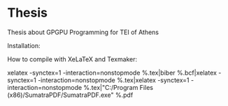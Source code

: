 Thesis
======

Thesis about GPGPU Programming for TEI of Athens


Installation:

How to compile with XeLaTeX and Texmaker:

xelatex -synctex=1 -interaction=nonstopmode %.tex|biber %.bcf|xelatex -synctex=1 -interaction=nonstopmode %.tex|xelatex -synctex=1 -interaction=nonstopmode %.tex|"C:/Program Files (x86)/SumatraPDF/SumatraPDF.exe" %.pdf